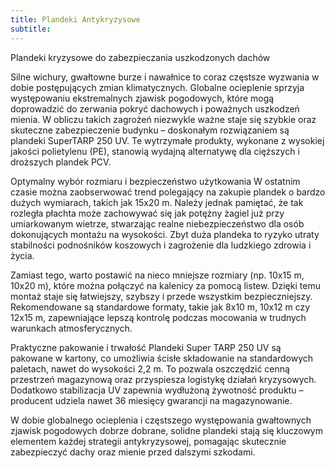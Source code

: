 ```yaml
---
title: Plandeki Antykryzysowe
subtitle:
---
```


Plandeki kryzysowe do zabezpieczania uszkodzonych dachów

Silne wichury, gwałtowne burze i nawałnice to coraz częstsze wyzwania w dobie
postępujących zmian klimatycznych. Globalne ocieplenie sprzyja występowaniu
ekstremalnych zjawisk pogodowych, które mogą doprowadzić do zerwania pokryć
dachowych i poważnych uszkodzeń mienia. W obliczu takich zagrożeń niezwykle
ważne staje się szybkie oraz skuteczne zabezpieczenie budynku – doskonałym
rozwiązaniem są plandeki SuperTARP 250 UV. Te wytrzymałe produkty, wykonane z
wysokiej jakości polietylenu (PE), stanowią wydajną alternatywę dla cięższych i
droższych plandek PCV.

Optymalny wybór rozmiaru i bezpieczeństwo użytkowania W ostatnim czasie można
zaobserwować trend polegający na zakupie plandek o bardzo dużych wymiarach,
takich jak 15x20 m. Należy jednak pamiętać, że tak rozległa płachta może
zachowywać się jak potężny żagiel już przy umiarkowanym wietrze, stwarzając
realne niebezpieczeństwo dla osób dokonujących montażu na wysokości. Zbyt duża
plandeka to ryzyko utraty stabilności podnośników koszowych i zagrożenie dla
ludzkiego zdrowia i życia.

Zamiast tego, warto postawić na nieco mniejsze rozmiary (np. 10x15 m, 10x20 m),
które można połączyć na kalenicy za pomocą listew. Dzięki temu montaż staje się
łatwiejszy, szybszy i przede wszystkim bezpieczniejszy. Rekomendowane są
standardowe formaty, takie jak 8x10 m, 10x12 m czy 12x15 m, zapewniające lepszą
kontrolę podczas mocowania w trudnych warunkach atmosferycznych.

Praktyczne pakowanie i trwałość Plandeki Super TARP 250 UV są pakowane w
kartony, co umożliwia ścisłe składowanie na standardowych paletach, nawet do
wysokości 2,2 m. To pozwala oszczędzić cenną przestrzeń magazynową oraz
przyspiesza logistykę działań kryzysowych. Dodatkowo stabilizacja UV zapewnia
wydłużoną żywotność produktu – producent udziela nawet 36 miesięcy gwarancji na
magazynowanie.

W dobie globalnego ocieplenia i częstszego występowania gwałtownych zjawisk
pogodowych dobrze dobrane, solidne plandeki stają się kluczowym elementem każdej
strategii antykryzysowej, pomagając skutecznie zabezpieczyć dachy oraz mienie
przed dalszymi szkodami.
